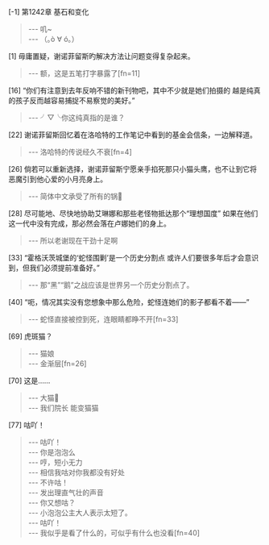
[-1] 第1242章 基石和变化
>--- 叽~<br>
>--- （｡ò ∀ ó｡）<br>

[1] 毋庸置疑，谢诺菲留斯旳解决方法让问题变得复杂起来。
>--- 额，这是五笔打字暴露了[fn=11]<br>

[16] “你们有注意到去年反响不错的新刊物吧，其中不少就是她们拍摄的 越是纯真的孩子反而越容易捕捉不易察觉的美好。”
>--- ╯▽╰你这纯真指的是谁？<br>

[22] 谢诺菲留斯回忆着在洛哈特的工作笔记中看到的基金会信条，一边解释道。
>--- 洛哈特的传说经久不衰[fn=4]<br>

[26] 倘若可以重新选择，谢诺菲留斯宁愿亲手掐死那只小猫头鹰，也不让到它将恶魔引到他心爱的小月亮身上。
>--- 简体中文承受了所有的锅🐶<br>

[28] 尽可能地、尽快地协助艾琳娜和那些老怪物抵达那个“理想国度” 如果在他们这一代中没有完成，那必然会落在卢娜她们的身上。
>--- 所以老谢现在干劲十足啊<br>

[33] “霍格沃茨城堡的‘蛇怪围剿’是一个历史分割点 或许人们要很多年后才会意识到，但我们必须提前准备好。”
>--- 那“黑”“鹅”之战应该是世界另一个历史分割点了。<br>

[40] “呃，情况其实没有您想象中那么危险，蛇怪连她们的影子都看不着——”
>--- 蛇怪直接被控到死，连眼睛都睁不开[fn=33]<br>

[69] 虎斑猫？
>--- 猫娘<br>
>--- 金渐层[fn=26]<br>

[70] 这是……
>--- 大猫🐯<br>
>--- 我们院长 能变猫猫<br>

[77] 咕吖！
>--- 咕吖！<br>
>--- 你是泡泡么<br>
>--- 哼，短小无力<br>
>--- 相信我咕对你我都没有好处<br>
>--- 不许咕！<br>
>--- 发出理直气壮的声音<br>
>--- 你又想咕？<br>
>--- 小泡泡公主大人表示太短了。<br>
>--- 咕吖！<br>
>--- 我似乎是看了什么的，可似乎有什么也没看[fn=40]<br>
